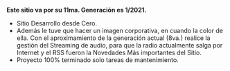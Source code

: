 **Este sitio va por su 11ma. Generación es 1/2021.**
- Sitio Desarrollo desde Cero.
- Además le tuve que hacer un imagen corporativa, en cuando la color de ella. Con el aproximamiento de la generación actual (8va.) realice la gestión del Streaming de audio, para que la radio actualmente salga por Internet y el RSS fueron la Novedades Más importantes del Sitio.
- Proyecto 100% terminado solo tareas de mantenimiento.